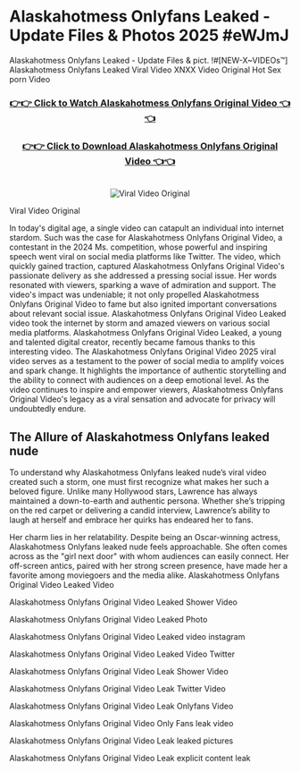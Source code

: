 # Alaskahotmess Onlyfans Leaked - Update Files & Photos 2025 #eWJmJ

Alaskahotmess Onlyfans Leaked - Update Files & pict. !#[NEW-X~VIDEOs™] Alaskahotmess Onlyfans Leaked Viral Video XNXX Video Original Hot Sex porn Video
<br>
<div align="center">
<h3><a href="https://links2leaks.com?utm_source=alaskahotmess&utm_medium=gitlong" rel="nofollow">👉👉 Click to Watch Alaskahotmess Onlyfans Original Video 👈👈</a></h3>
<h3><a href="https://links2leaks.com?utm_source=alaskahotmess&utm_medium=gitlong" rel="nofollow">👉👉 Click to Download Alaskahotmess Onlyfans Original Video 👈👈</a></h3>
<br>
<a href="https://links2leaks.com?utm_source=alaskahotmess&utm_medium=gitlong" rel="nofollow"><img src="https://i.ibb.co/Gkj2r4b/banner.png" alt="Viral Video Original" style="max-width: 100%; display: inline-block;" data-target="animated-image.originalImage"></a>
</div>

Viral Video Original

In today's digital age, a single video can catapult an individual into internet stardom. Such was the case for Alaskahotmess Onlyfans Original Video, a contestant in the 2024 Ms. competition, whose powerful and inspiring speech went viral on social media platforms like Twitter.
The video, which quickly gained traction, captured Alaskahotmess Onlyfans Original Video's passionate delivery as she addressed a pressing social issue. Her words resonated with viewers, sparking a wave of admiration and support. The video's impact was undeniable; it not only propelled Alaskahotmess Onlyfans Original Video to fame but also ignited important conversations about relevant social issue.
Alaskahotmess Onlyfans Original Video Leaked video took the internet by storm and amazed viewers on various social media platforms. Alaskahotmess Onlyfans Original Video Leaked, a young and talented digital creator, recently became famous thanks to this interesting video.
The Alaskahotmess Onlyfans Original Video 2025 viral video serves as a testament to the power of social media to amplify voices and spark change. It highlights the importance of authentic storytelling and the ability to connect with audiences on a deep emotional level. As the video continues to inspire and empower viewers, Alaskahotmess Onlyfans Original Video's legacy as a viral sensation and advocate for privacy will undoubtedly endure.

<h2>The Allure of Alaskahotmess Onlyfans leaked nude</h2>


To understand why Alaskahotmess Onlyfans leaked nude’s viral video created such a storm, one must first recognize what makes her such a beloved figure. Unlike many Hollywood stars, Lawrence has always maintained a down-to-earth and authentic persona. Whether she’s tripping on the red carpet or delivering a candid interview, Lawrence’s ability to laugh at herself and embrace her quirks has endeared her to fans.

Her charm lies in her relatability. Despite being an Oscar-winning actress, Alaskahotmess Onlyfans leaked nude feels approachable. She often comes across as the "girl next door" with whom audiences can easily connect. Her off-screen antics, paired with her strong screen presence, have made her a favorite among moviegoers and the media alike.
Alaskahotmess Onlyfans Original Video Leaked Video

Alaskahotmess Onlyfans Original Video Leaked Shower Video

Alaskahotmess Onlyfans Original Video Leaked Photo

Alaskahotmess Onlyfans Original Video Leaked video instagram

Alaskahotmess Onlyfans Original Video Leaked Video Twitter

Alaskahotmess Onlyfans Original Video Leak Shower Video

Alaskahotmess Onlyfans Original Video Leak Twitter Video

Alaskahotmess Onlyfans Original Video Leak Onlyfans Video

Alaskahotmess Onlyfans Original Video Only Fans leak video

Alaskahotmess Onlyfans Original Video Leak leaked pictures

Alaskahotmess Onlyfans Original Video Leak explicit content leak